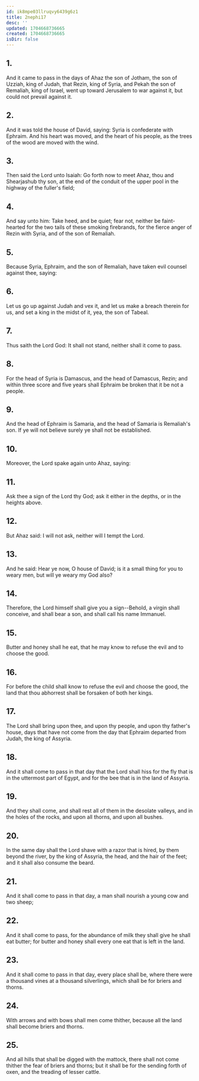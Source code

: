 ```yaml
---
id: ik8mpe03llruqvy6439g6z1
title: 2nephi17
desc: ''
updated: 1704668736665
created: 1704668736665
isDir: false
---
```

## 1.
And it came to pass in the days of Ahaz the son of Jotham, the son of Uzziah, king of Judah, that Rezin, king of Syria, and Pekah the son of Remaliah, king of Israel, went up toward Jerusalem to war against it, but could not prevail against it.
## 2.
And it was told the house of David, saying: Syria is confederate with Ephraim. And his heart was moved, and the heart of his people, as the trees of the wood are moved with the wind.
## 3.
Then said the Lord unto Isaiah: Go forth now to meet Ahaz, thou and Shearjashub thy son, at the end of the conduit of the upper pool in the highway of the fuller's field;
## 4.
And say unto him: Take heed, and be quiet; fear not, neither be faint-hearted for the two tails of these smoking firebrands, for the fierce anger of Rezin with Syria, and of the son of Remaliah.
## 5.
Because Syria, Ephraim, and the son of Remaliah, have taken evil counsel against thee, saying:
## 6.
Let us go up against Judah and vex it, and let us make a breach therein for us, and set a king in the midst of it, yea, the son of Tabeal.
## 7.
Thus saith the Lord God: It shall not stand, neither shall it come to pass.
## 8.
For the head of Syria is Damascus, and the head of Damascus, Rezin; and within three score and five years shall Ephraim be broken that it be not a people.
## 9.
And the head of Ephraim is Samaria, and the head of Samaria is Remaliah's son. If ye will not believe surely ye shall not be established.
## 10.
Moreover, the Lord spake again unto Ahaz, saying:
## 11.
Ask thee a sign of the Lord thy God; ask it either in the depths, or in the heights above.
## 12.
But Ahaz said: I will not ask, neither will I tempt the Lord.
## 13.
And he said: Hear ye now, O house of David; is it a small thing for you to weary men, but will ye weary my God also?
## 14.
Therefore, the Lord himself shall give you a sign--Behold, a virgin shall conceive, and shall bear a son, and shall call his name Immanuel.
## 15.
Butter and honey shall he eat, that he may know to refuse the evil and to choose the good.
## 16.
For before the child shall know to refuse the evil and choose the good, the land that thou abhorrest shall be forsaken of both her kings.
## 17.
The Lord shall bring upon thee, and upon thy people, and upon thy father's house, days that have not come from the day that Ephraim departed from Judah, the king of Assyria.
## 18.
And it shall come to pass in that day that the Lord shall hiss for the fly that is in the uttermost part of Egypt, and for the bee that is in the land of Assyria.
## 19.
And they shall come, and shall rest all of them in the desolate valleys, and in the holes of the rocks, and upon all thorns, and upon all bushes.
## 20.
In the same day shall the Lord shave with a razor that is hired, by them beyond the river, by the king of Assyria, the head, and the hair of the feet; and it shall also consume the beard.
## 21.
And it shall come to pass in that day, a man shall nourish a young cow and two sheep;
## 22.
And it shall come to pass, for the abundance of milk they shall give he shall eat butter; for butter and honey shall every one eat that is left in the land.
## 23.
And it shall come to pass in that day, every place shall be, where there were a thousand vines at a thousand silverlings, which shall be for briers and thorns.
## 24.
With arrows and with bows shall men come thither, because all the land shall become briers and thorns.
## 25.
And all hills that shall be digged with the mattock, there shall not come thither the fear of briers and thorns; but it shall be for the sending forth of oxen, and the treading of lesser cattle.
